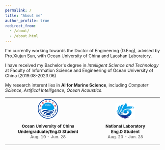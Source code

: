 ```yaml
---
permalink: /
title: "About me"
author_profile: true
redirect_from: 
  - /about/
  - /about.html
---
```


I'm currently working towards the Doctor of Engineering (D.Eng), advised by Pro.Xiujun Sun, with Ocean University of China and Laoshan Laboratory.

I have received my Bachelor's degree in *Intelligent Science and Technology* at Faculty of Information Science and Engineering of Ocean University of China (2019.08-2023.06)

My research interent lies in **AI for Marine Science**, including *Computer Science*, *Artifical Intelligence*, *Ocean Acoustics*.




<table align="center" width="100%">
    <tbody>
        <tr>
            <th width="20%" align="center" valign="bottom">
                <a href="http://www.ouc.edu.cn/main.htm">
                    <img src="../images/ouc.png" alt="sym" width="25%">
                </a>
                <p style="text-align:center; font-size:10pt; line-height:1.3;">
                    <b>Ocean University of China</b><br>
                    Undergraduate/Eng.D Student<br>
                    <span style="color:#808080">Aug. 19 - Jun. 28</span>
                </p>
            </th>
            <th width="20%" align="center" valign="bottom">
                <a href="http://www.lsnl.com">
                    <img src="../images/laoshan.png" alt="sym" width="30%">
                </a>
                <p style="text-align:center; font-size:10pt; line-height:1.3;">
                    <b>National Laboratory</b><br>
                    Eng.D Student<br>
                    <span style="color:#808080">Aug. 23 - Jun. 28</span>
                </p>
            </th>
        </tr>
    </tbody>
</table>

